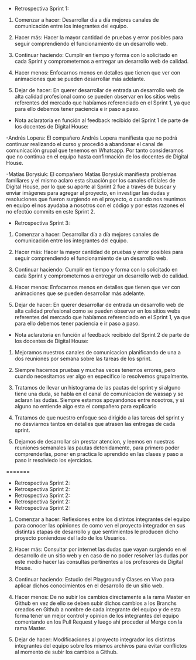 * Retrospectiva Sprint 1: 

1. Comenzar a hacer:
         Desarrollar día a día mejores canales de comunicación entre los integrantes del equipo.

2. Hacer más:
        Hacer la mayor cantidad de pruebas y error posibles para seguir comprendiendo el funcionamiento de un desarrollo web.

3. Continuar haciendo:
        Cumplir en tiempo y forma con lo solicitado en cada Sprint y comprometernos a entregar un desarrollo web de calidad.
        
4. Hacer menos:
        Enfocarnos menos en detalles que tienen que ver con animaciones que se pueden desarrollar más adelante.

5. Dejar de hacer:
        En querer desarrollar de entrada un desarrollo web de alta calidad profesional como se pueden observar en los sitios webs referentes del mercado que habíamos referenciado en el Sprint 1, ya que para ello debemos tener paciencia e ir paso a paso.


* Nota aclaratoria en función al feedback recibido del Sprint 1 de parte de los docentes de Digital House:

-Andrés Lopera:
        El compañero Andrés Lopera manifiesta que no podrá continuar realizando el curso y procedió a abandonar el canal de comunicación grupal que tenemos en Whatsapp.
        Por tanto consideramos que no continua en el equipo hasta confirmación de los docentes de Digital House.

-Matías Borysiuk:
        El compañero Matías Borysiuk manifiesta problemas familiares y el mismo aclaro esta situación por los canales oficiales de Digital House, por lo que su aporte al Sprint 2 fue a través de buscar y enviar imágenes para agregar al proyecto, en investigar las dudas y resoluciones que fueron surgiendo en el proyecto, o cuando nos reunimos en equipo el nos ayudaba a nosotros con el código y por estas razones el no efectúo commits en este Sprint 2.

* Retrospectiva Sprint 3: 

1. Comenzar a hacer:
         Desarrollar día a día mejores canales de comunicación entre los integrantes del equipo.

2. Hacer más:
        Hacer la mayor cantidad de pruebas y error posibles para seguir comprendiendo el funcionamiento de un desarrollo web.

3. Continuar haciendo:
        Cumplir en tiempo y forma con lo solicitado en cada Sprint y comprometernos a entregar un desarrollo web de calidad.
        
4. Hacer menos:
        Enfocarnos menos en detalles que tienen que ver con animaciones que se pueden desarrollar más adelante.

5. Dejar de hacer:
        En querer desarrollar de entrada un desarrollo web de alta calidad profesional como se pueden observar en los sitios webs referentes del mercado que habíamos referenciado en el Sprint 1, ya que para ello debemos tener paciencia e ir paso a paso.


* Nota aclaratoria en función al feedback recibido del Sprint 2 de parte de los docentes de Digital House:


1. Mejoramos nuestros canales de comunicacion planificando de una a dos reuniones por semana sobre las tareas de los sprint.

2. Siempre hacemos pruebas y muchas veces tenemos errores, pero cuando necesitamos ver algo en especifico lo resolvemos grupalmente.

3. Tratamos de llevar un histograma de las pautas del sprint y si alguno tiene una duda, se habla en el canal de comunicacion de wassap y se aclaran las dudas. Siempre estamos apoyandonos entre nosotros, y si alguno no entiende algo esta el compañero para explicarlo

4. Tratamos de que nuestro enfoque sea dirigido a las tareas del sprint y no desviarnos tantos en detalles que atrasen las entregas de cada sprint.

5. Dejamos de desarrollar sin prestar atencion, y leemos en nuestras reuniones semanales las pautas detenidamente, para primero poder comprenderlas, poner en practica lo aprendido en las clases y paso a paso ir resolviedo los ejercicios.


=======
 * Retrospectiva Sprint 2: 
* Retrospectiva Sprint 2: 
 * Retrospectiva Sprint 2: 
* Retrospectiva Sprint 2: 
 * Retrospectiva Sprint 2: 

1. Comenzar a hacer:
         Reflexiones entre los distintos integrantes del equipo para conocer las opiniones de como ven el proyecto integrador en sus distintas etapas de desarrollo y que sentimientos le producen dicho proyecto poniendose del lado de los Usuarios.

2. Hacer más:
        Consultar por internet las dudas que vayan surgiendo en el desarrollo de un sitio web y en caso de no poder resolver las dudas por este medio hacer las consultas pertinentes a los profesores de Digital House.

3. Continuar haciendo:
        Estudio del Playground y Clases en Vivo para aplicar dichos conocimientos en el desarrollo de un sitio web.
        
4. Hacer menos:
        De no subir los cambios directamente a la rama Master en Github en vez de ello se deben subir dichos cambios a los Branchs creados en Github a nombre de cada integrante del equipo y de esta forma tener un mejor control y opinion de los integrantes del equipo comentando en los Pull Request y luego ahí proceder al Merge con la rama Master.

5. Dejar de hacer:
        Modificaciones al proyecto integrador los distintos integrantes del equipo sobre los mismos archivos para evitar conflictos al momento de subir los cambios a Github.

